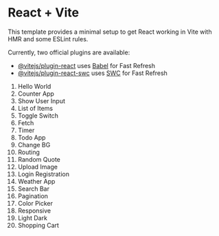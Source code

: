 # React + Vite

This template provides a minimal setup to get React working in Vite with HMR and some ESLint rules.

Currently, two official plugins are available:

- [@vitejs/plugin-react](https://github.com/vitejs/vite-plugin-react/blob/main/packages/plugin-react/README.md) uses [Babel](https://babeljs.io/) for Fast Refresh
- [@vitejs/plugin-react-swc](https://github.com/vitejs/vite-plugin-react-swc) uses [SWC](https://swc.rs/) for Fast Refresh

1. Hello World
2. Counter App
3. Show User Input
4. List of Items
5. Toggle Switch
6. Fetch
7. Timer
8. Todo App
9. Change BG
10. Routing
11. Random Quote
12. Upload Image
13. Login Registration
14. Weather App
15. Search Bar
16. Pagination
17. Color Picker
18. Responsive
19. Light Dark
20. Shopping Cart
